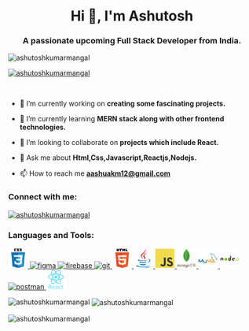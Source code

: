 <h1 align="center">Hi 👋, I'm Ashutosh</h1>
<h3 align="center">A passionate upcoming Full Stack Developer from India.</h3>

<p align="left"> <img src="https://komarev.com/ghpvc/?username=ashutoshkumarmangal&label=Profile%20views&color=0e75b6&style=flat" alt="ashutoshkumarmangal" /> </p>

<p align="left"> <a href="https://github.com/ryo-ma/github-profile-trophy"><img src="https://github-profile-trophy.vercel.app/?username=ashutoshkumarmangal" alt="ashutoshkumarmangal" /></a> </p>

<p align="left"> <a href="https://twitter.com/" target="blank"><img src="https://img.shields.io/twitter/follow/?logo=twitter&style=for-the-badge" alt="" /></a> </p>

- 🔭 I’m currently working on **creating some fascinating projects.**

- 🌱 I’m currently learning **MERN stack along with other frontend technologies.**

- 👯 I’m looking to collaborate on **projects which include React.**

- 💬 Ask me about **Html,Css,Javascript,Reactjs,Nodejs.**

- 📫 How to reach me **aashuakm12@gmail.com**

<h3 align="left">Connect with me:</h3>
<p align="left">
<a href="https://linkedin.com/in/ashutosh-kumar-mangal" target="blank"><img align="center" src="https://raw.githubusercontent.com/ashutoshkumarmangal/github-profile-readme-generator/master/src/images/icons/Social/linked-in-alt.svg" alt="ashutoshkumarmangal" height="30" width="40" /></a>

</p>

<h3 align="left">Languages and Tools:</h3>
<p align="left"> <a href="https://www.w3schools.com/css/" target="_blank" rel="noreferrer"> <img src="https://raw.githubusercontent.com/devicons/devicon/master/icons/css3/css3-original-wordmark.svg" alt="css3" width="40" height="40"/> </a> <a href="https://www.figma.com/" target="_blank" rel="noreferrer"> <img src="https://www.vectorlogo.zone/logos/figma/figma-icon.svg" alt="figma" width="40" height="40"/> </a> <a href="https://firebase.google.com/" target="_blank" rel="noreferrer"> <img src="https://www.vectorlogo.zone/logos/firebase/firebase-icon.svg" alt="firebase" width="40" height="40"/> </a> <a href="https://git-scm.com/" target="_blank" rel="noreferrer"> <img src="https://www.vectorlogo.zone/logos/git-scm/git-scm-icon.svg" alt="git" width="40" height="40"/> </a> <a href="https://www.w3.org/html/" target="_blank" rel="noreferrer"> <img src="https://raw.githubusercontent.com/devicons/devicon/master/icons/html5/html5-original-wordmark.svg" alt="html5" width="40" height="40"/> </a> <a href="https://www.java.com" target="_blank" rel="noreferrer"> <img src="https://raw.githubusercontent.com/devicons/devicon/master/icons/java/java-original.svg" alt="java" width="40" height="40"/> </a> <a href="https://developer.mozilla.org/en-US/docs/Web/JavaScript" target="_blank" rel="noreferrer"> <img src="https://raw.githubusercontent.com/devicons/devicon/master/icons/javascript/javascript-original.svg" alt="javascript" width="40" height="40"/> </a> <a href="https://www.mongodb.com/" target="_blank" rel="noreferrer"> <img src="https://raw.githubusercontent.com/devicons/devicon/master/icons/mongodb/mongodb-original-wordmark.svg" alt="mongodb" width="40" height="40"/> </a> <a href="https://www.mysql.com/" target="_blank" rel="noreferrer"> <img src="https://raw.githubusercontent.com/devicons/devicon/master/icons/mysql/mysql-original-wordmark.svg" alt="mysql" width="40" height="40"/> </a> <a href="https://nodejs.org" target="_blank" rel="noreferrer"> <img src="https://raw.githubusercontent.com/devicons/devicon/master/icons/nodejs/nodejs-original-wordmark.svg" alt="nodejs" width="40" height="40"/> </a> <a href="https://postman.com" target="_blank" rel="noreferrer"> <img src="https://www.vectorlogo.zone/logos/getpostman/getpostman-icon.svg" alt="postman" width="40" height="40"/> </a> <a href="https://reactjs.org/" target="_blank" rel="noreferrer"> <img src="https://raw.githubusercontent.com/devicons/devicon/master/icons/react/react-original-wordmark.svg" alt="react" width="40" height="40"/> </a> </p>

<p><img align="left" src="https://github-readme-stats.vercel.app/api/top-langs?username=ashutoshkumarmangal&show_icons=true&locale=en&layout=compact" alt="ashutoshkumarmangal" /></p>

<p>&nbsp;<img align="center" src="https://github-readme-stats.vercel.app/api?username=ashutoshkumarmangal&show_icons=true&locale=en" alt="ashutoshkumarmangal" /></p>

<p><img align="center" src="https://github-readme-streak-stats.herokuapp.com/?user=ashutoshkumarmangal&" alt="ashutoshkumarmangal" /></p>
